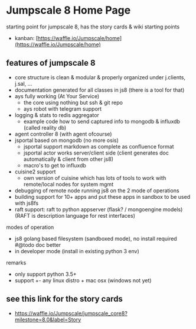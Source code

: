 # Jumpscale 8 Home Page

starting point for jumpscale 8, has the story cards &amp; wiki starting points

- kanban: [https://waffle.io/Jumpscale/home](https://waffle.io/Jumpscale/home)

## features of jumpscale 8
- core structure is clean & modular & properly organized under j.clients, j.sal, ...
- documentation generated for all classes in js8 (there is a tool for that)
- ays fully working (At Your Service)
  - the core using nothing but ssh & git repo 
  - ays robot with telegram support
- logging & stats to redis aggregator
  - example code how to send captured info to mongodb & influxdb (called reality db) 
- agent controller 8 (with agent ofcourse)
- jsportal based on mongodb (no more osis)
  - jsportal support markdown as complete as confluence format
  - jsportal actor works server/client side (client generates doc automatically & client from other js8)
  - macro's to get to influxdb
- cuisine2 support
  - own version of cuisine which has lots of tools to work with remote/local nodes for system mgmt
- debugging of remote node running js8 on the 2 mode of operations
- building support for 10+ apps and put these apps in sandbox to be used with js8fs
- raft support: raft to python appserver (flask? / mongoengine models) (RAFT is description language for rest interfaces)


modes of operation
- js8 golang based filesystem (sandboxed mode), no install required #@todo doc better
- in developer mode (install in existing python 3 env)

remarks
- only support python 3.5+
- support +- any linux distro + mac osx (windows not yet)

## see this link for the story cards

- https://waffle.io/Jumpscale/jumpscale_core8?milestone=8.0&label=Story



